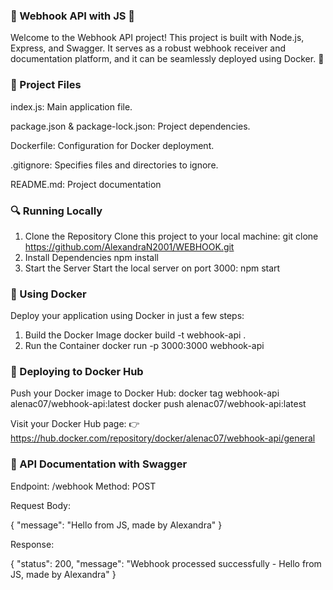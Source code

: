 ### 🚀 Webhook API with JS 📡

Welcome to the Webhook API project! This project is built with Node.js, Express, and Swagger. It serves as a robust webhook receiver and documentation platform, and it can be seamlessly deployed using Docker. 🎯

### 📝 Project Files
index.js: Main application file.

package.json & package-lock.json: Project dependencies.

Dockerfile: Configuration for Docker deployment.

.gitignore: Specifies files and directories to ignore.

README.md: Project documentation

### 🔍 Running Locally
1. Clone the Repository
Clone this project to your local machine:
git clone https://github.com/AlexandraN2001/WEBHOOK.git
2. Install Dependencies
npm install
3. Start the Server
Start the local server on port 3000:
npm start

### 🐳 Using Docker
Deploy your application using Docker in just a few steps:
1. Build the Docker Image
   docker build -t webhook-api .
2. Run the Container
docker run -p 3000:3000 webhook-api

### 🎯 Deploying to Docker Hub
Push your Docker image to Docker Hub:
docker tag webhook-api alenac07/webhook-api:latest
docker push alenac07/webhook-api:latest

Visit your Docker Hub page:
👉 https://hub.docker.com/repository/docker/alenac07/webhook-api/general

### 📜 API Documentation with Swagger
Endpoint: /webhook
Method: POST

Request Body:

{
  "message": "Hello from JS, made by Alexandra"
}

Response:

{
  "status": 200,
  "message": "Webhook processed successfully - Hello from JS, made by Alexandra"
}




